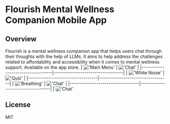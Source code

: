 # Flourish Mental Wellness Companion Mobile App


## Overview 
Flourish is a mental wellness companion app that helps users chat through their thoughts with the help of LLMs. It aims to help address the challenges related to affordability and accessibility when it comes to mental wellness support. Available on the app store. 
| !['Main Menu'](/assets/menu.jpeg) | !['Chat'](/assets/chat_1.jpeg) |
|----------------------------------|----------------------------------|
| !['White Noise'](/assets/white_noise.jpeg) | !['Quiz'](/assets/quiz_1.jpeg) |
|----------------------------------|----------------------------------|
| !['Breathing'](/assets/breathing.jpeg) | !['Chat'](/assets/chat_2.jpeg) |
|----------------------------------|----------------------------------|
| !['Chat'](/assets/chat_3.jpeg) 
## License 
MIT 
